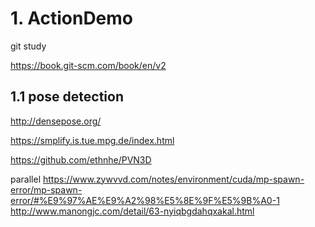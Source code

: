 # 1. ActionDemo

git study

https://book.git-scm.com/book/en/v2

## 1.1 pose detection

http://densepose.org/

https://smplify.is.tue.mpg.de/index.html

https://github.com/ethnhe/PVN3D

parallel
https://www.zywvvd.com/notes/environment/cuda/mp-spawn-error/mp-spawn-error/#%E9%97%AE%E9%A2%98%E5%8E%9F%E5%9B%A0-1
http://www.manongjc.com/detail/63-nyiqbgdahqxakal.html

